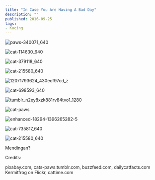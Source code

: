 ```yaml
---
title: "In Case You Are Having A Bad Day"
description: ""
published: 2016-09-25
tags:
- Kucing
---
```


<!--more-->

![paws-340071_640](/img/wp-content-uploads-2016-09-paws-340071_640.jpg)

![cat-114630_640](/img/wp-content-uploads-2016-09-cat-114630_640.jpg)

![cat-379118_640](/img/wp-content-uploads-2016-09-cat-379118_640.jpg)

![cat-215580_640](/img/wp-content-uploads-2016-09-cat-215580_640.jpg)

![12071793624_430ecf97cd_z](/img/wp-content-uploads-2016-09-12071793624_430ecf97cd_z.jpg)

![cat-698593_640](https://blog.maulana.my.id/wp-content/uploads/2016/09/cat-698593_640.jpg)

![tumblr_n2ey8xzk881rv84tvo1_1280](/img/wp-content-uploads-2016-09-tumblr_n2ey8xZk881rv84tvo1_1280.jpg)

![cat-paws](/img/wp-content-uploads-2016-09-cat-paws.jpg)

![enhanced-18294-1396265282-5](/img/wp-content-uploads-2016-09-enhanced-18294-1396265282-5.jpg)

![cat-735817_640](https://blog.maulana.my.id/wp-content/uploads/2016/09/cat-735817_640.jpg)

![cat-215580_640](/img/wp-content-uploads-2016-09-cat-215580_640-1.jpg)

Mendingan?

Credits:

pixabay.com, cats-paws.tumblr.com, buzzfeed.com, dailycatfacts.com Kermitfrog on Flickr, cattime.com
